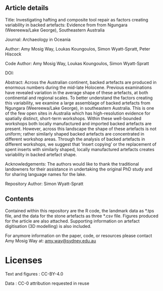 ## Article details

Title: Investigating hafting and composite tool repair as factors creating variability in backed artefacts: Evidence from from Ngungara (Weereewa/Lake George), Southeastern Australia

Journal: Archaeology in Oceania

Author: Amy Mosig Way, Loukas Koungoulos, Simon Wyatt-Spratt, Peter Hiscock

Code Author: Amy Mosig Way, Loukas Koungoulos, Simon Wyatt-Spratt

DOI: 

Abstract: Across the Australian continent, backed artefacts are produced in enormous numbers during the mid-late Holocene. Previous examinations have revealed variation in the average shape of these artefacts, at both continental and regional scales. To better understand the factors creating this variability, we examine a large assemblage of backed artefacts from Ngungara (Weereewa/Lake George), in southeastern Australia. This is one of the few open sites in Australia which has high-resolution evidence for spatially distinct, short-term workshops. Within these well-bounded workshops both locally manufactured and imported backed artefacts are present. However, across this landscape the shape of these artefacts is not uniform; rather similarly shaped backed artefacts are concentrated in different workshop areas. Through the analysis of backed artefacts in different workshops, we suggest that ‘insert copying’ or the replacement of spent inserts with similarly shaped, locally manufactured artefacts creates variability in backed artefact shape.

Acknowledgements: The authors would like to thank the traditional landowners  for their  assistance in undertaking the original PhD study and for sharing language names for the lake.

Repository Author: Simon Wyatt-Spratt

## Contents
Contained within this repository are the R code, the landmark data as *.tps file, and the data for the stone artefacts as three *.csv file. Figures produced for the article are also attached. Supporting information on artefact digitisation (3D modelling) is also included.

For anymore information on the paper, code, or resources please contact Amy Mosig Way at: [amy.way@sydney.edu.au](mailto:amy.way@sydney.edu.au)

# Licenses
Text and figures : CC-BY-4.0

Data : CC-0 attribution requested in reuse
